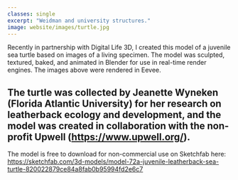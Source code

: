 ```yaml
---
classes: single
excerpt: "Weidman and university structures."
image: website/images/turtle.jpg
---
```


Recently in partnership with Digital Life 3D, I created this model of a juvenile sea turtle based on images of a living specimen. The model was sculpted, textured, baked, and animated in Blender for use in real-time render engines. The images above were rendered in Eevee.

The turtle was collected by Jeanette Wyneken (Florida Atlantic University) for her research on leatherback ecology and development, and the model was created in collaboration with the non-profit Upwell (https://www.upwell.org/).
---
The model is free to download for non-commercial use on Sketchfab here:
https://sketchfab.com/3d-models/model-72a-juvenile-leatherback-sea-turtle-820022879ce84a8fab0b95994fd2e6c7
